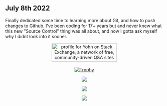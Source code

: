 
 ## July 8th 2022

Finally dedicated some time to learning more about Git, and how to push changes to Github. 
I've been coding for 17+ years but and never knew what this new "Source Control" thing was all about, and now I gotta ask myself why I didnt look into it sooner.

<p align="center">
  <a href="https://stackoverflow.com/users/1441372/yohn"><img src="https://stackexchange.com/users/flair/1548427.png?theme=dark" width="208" height="58" alt="profile for Yohn on Stack Exchange, a network of free, community-driven Q&amp;A sites" title="profile for Yohn on Stack Exchange, a network of free, community-driven Q&amp;A sites"></a>
  <br><br>
  <a href="https://github.com/ryo-ma/github-profile-trophy"><img src="https://github-profile-trophy.vercel.app/?username=Yohn&theme=darkhub&column=4&text_color=ff6723&hide_border=true" alt="Trophy"></a>
</p>

<p align="center">
  <a href="https://github.com/anuraghazra/github-readme-stats"><img src="https://github-readme-stats.vercel.app/api?username=Yohn&show_icons=true&theme=github_dark&count_private=true&hide_border=true&layout=compact"></a>
</p>
<p align="center">
 <a href="https://git.io/streak-stats"><img src="https://github-readme-streak-stats.herokuapp.com?user=Yohn&theme=github-dark-blue&hide_border=true&stroke=4b8dda&ring=ff6723&fire=ffb02e&currStreakNum=dd5018&dates=a74816&sideLabels=4b8dda&sideNums=ff6723&currStreakLabel=4b8dda"></a>
</p>
<p align="center">
 <a href="https://github.com/anuraghazra/github-readme-stats"><img src="https://github-readme-stats.vercel.app/api/wakatime?username=Yohn&layout=compact&theme=github_dark&hide_border=true"></a>
</p>


 
<!--*Yohn/Yohn** is a ✨ _special_ ✨ repository because its `README.md` (this file) appears on your github_dar]

Here are some ideas to get you started:

- 🔭 I’m currently working on ...
- 🌱 I’m currently learning ...
- 👯 I’m looking to collaborate on ...
- 🤔 I’m looking for help with ...
- 💬 Ask me about ...
- 📫 How to reach me: ...
- 😄 Pronouns: ...
- ⚡ Fun fact: ...
-->
